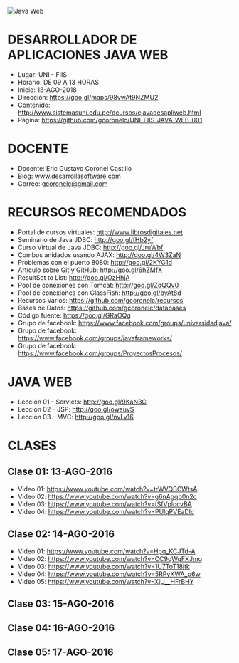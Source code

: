 ![Java Web](https://raw.githubusercontent.com/gcoronelc/UNI-FIIS-JAVA-WEB-001/master/Imagenes/Portada.jpg)

# DESARROLLADOR DE APLICACIONES JAVA WEB

- Lugar: UNI - FIIS
- Horario: DE 09 A 13 HORAS
- Inicio: 13-AGO-2018
- Dirección: https://goo.gl/maps/98vwAt9NZMU2
- Contenido: http://www.sistemasuni.edu.pe/dcursos/cjavadesapliweb.html
- Página: https://github.com/gcoronelc/UNI-FIIS-JAVA-WEB-001

# DOCENTE

- Docente: Eric Gustavo Coronel Castillo
- Blog: www.desarrollasoftware.com
- Correo: gcoronelc@gmail.com

# RECURSOS RECOMENDADOS

- Portal de cursos virtuales: http://www.librosdigitales.net
- Seminario de Java JDBC: http://goo.gl/fHb2yf
- Curso Virtual de Java JDBC: http://goo.gl/JruWbf
- Combos anidados usando AJAX: http://goo.gl/4W3ZaN
- Problemas con el puerto 8080: http://goo.gl/2KYG1d
- Artículo sobre Git y GitHub: http://goo.gl/6hZMfX
- ResultSet to List: http://goo.gl/OzHhjA
- Pool de conexiones con Tomcat: http://goo.gl/ZdQQv0
- Pool de conexiones con GlassFish: http://goo.gl/pyAt8d
- Recursos Varios: https://github.com/gcoronelc/recursos
- Bases de Datos: https://github.com/gcoronelc/databases
- Código fuente: https://goo.gl/GRaOQg
- Grupo de facebook: https://www.facebook.com/groups/universidadjava/
- Grupo de facebook: https://www.facebook.com/groups/javaframeworks/
- Grupo de facebook: https://www.facebook.com/groups/ProyectosProcesos/



# JAVA WEB
 
- Lección 01 - Servlets: http://goo.gl/9KaN3C
- Lección 02 - JSP: http://goo.gl/owauvS
- Lección 03 - MVC: http://goo.gl/nvLv16


# CLASES

## Clase 01: 13-AGO-2016 

- Video 01: https://www.youtube.com/watch?v=trWVQBCWtsA
- Video 02: https://www.youtube.com/watch?v=g6nAgqb0n2c
- Video 03: https://www.youtube.com/watch?v=tSfVplocvBA
- Video 04: https://www.youtube.com/watch?v=PUlqPVEaDIc


## Clase 02: 14-AGO-2016 

- Video 01: https://www.youtube.com/watch?v=Hpq_KCJTd-A
- Video 02: https://www.youtube.com/watch?v=CC9qWqFXJmg
- Video 03: https://www.youtube.com/watch?v=1U7ToT18jtk
- Video 04: https://www.youtube.com/watch?v=5RPyXWA_p6w
- Video 05: https://www.youtube.com/watch?v=XjU__HFrBHY

## Clase 03: 15-AGO-2016 


## Clase 04: 16-AGO-2016 


## Clase 05: 17-AGO-2016 




